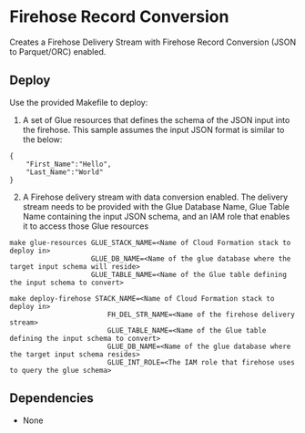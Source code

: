 # Firehose Record Conversion
Creates a Firehose Delivery Stream with Firehose Record Conversion (JSON to Parquet/ORC) enabled.

## Deploy
Use the provided Makefile to deploy:

1. A set of Glue resources that defines the schema of the JSON input into the firehose. This sample assumes the input JSON format is similar to the below:
```
{
    "First_Name":"Hello",
    "Last_Name":"World"
}
```
2. A Firehose delivery stream with data conversion enabled. The delivery stream needs to be provided with the Glue Database Name, Glue Table Name containing the input JSON schema, and an IAM role that enables it to access those Glue resources

```Make
make glue-resources GLUE_STACK_NAME=<Name of Cloud Formation stack to deploy in>	
					GLUE_DB_NAME=<Name of the glue database where the target input schema will reside>
					GLUE_TABLE_NAME=<Name of the Glue table defining the input schema to convert>

make deploy-firehose STACK_NAME=<Name of Cloud Formation stack to deploy in>				
						FH_DEL_STR_NAME=<Name of the firehose delivery stream>
						GLUE_TABLE_NAME=<Name of the Glue table defining the input schema to convert>
						GLUE_DB_NAME=<Name of the glue database where the target input schema resides>
						GLUE_INT_ROLE=<The IAM role that firehose uses to query the glue schema>
```

## Dependencies
- None